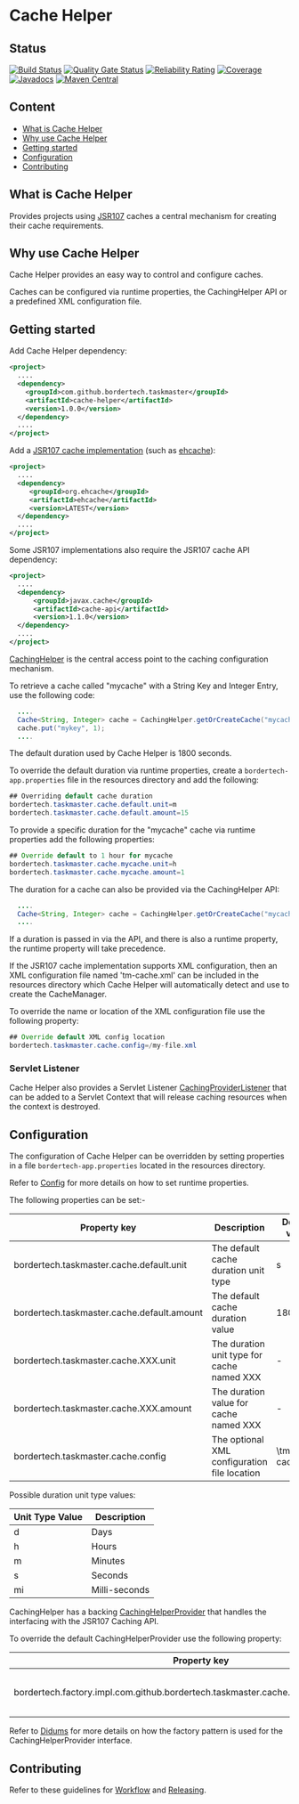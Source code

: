 # Cache Helper

## Status

[![Build Status](https://github.com/BorderTech/java-cache-helper/actions/workflows/github-actions-build.yml/badge.svg)](https://github.com/BorderTech/java-cache-helper/actions/workflows/github-actions-build.yml)
[![Quality Gate Status](https://sonarcloud.io/api/project_badges/measure?project=BorderTech_java-cache-helper&metric=alert_status)](https://sonarcloud.io/summary/new_code?id=BorderTech_java-cache-helper)
[![Reliability Rating](https://sonarcloud.io/api/project_badges/measure?project=BorderTech_java-cache-helper&metric=reliability_rating)](https://sonarcloud.io/summary/new_code?id=BorderTech_java-cache-helper)
[![Coverage](https://sonarcloud.io/api/project_badges/measure?project=BorderTech_java-cache-helper&metric=coverage)](https://sonarcloud.io/summary/new_code?id=BorderTech_java-cache-helper)
[![Javadocs](https://www.javadoc.io/badge/com.github.bordertech.taskmaster/cache-helper.svg)](https://www.javadoc.io/doc/com.github.bordertech.taskmaster/cache-helper)
[![Maven Central](https://img.shields.io/maven-central/v/com.github.bordertech.taskmaster/cache-helper.svg?label=Maven%20Central)](https://search.maven.org/search?q=g:%22com.github.bordertech.taskmaster%22%20AND%20a:%cache-helper%22)


## Content

- [What is Cache Helper](#what-is-cache-helper)
- [Why use Cache Helper](#why-use-cache-helper)
- [Getting started](#getting-started)
- [Configuration](#configuration)
- [Contributing](#contributing)

## What is Cache Helper

Provides projects using [JSR107](https://github.com/jsr107/jsr107spec) caches a central mechanism for creating their cache requirements.

## Why use Cache Helper

Cache Helper provides an easy way to control and configure caches.

Caches can be configured via runtime properties, the CachingHelper API or a predefined XML configuration file.

## Getting started

Add Cache Helper dependency:

``` xml
<project>
  ....
  <dependency>
    <groupId>com.github.bordertech.taskmaster</groupId>
    <artifactId>cache-helper</artifactId>
    <version>1.0.0</version>
  </dependency>
  ....
</project>
```

Add a [JSR107 cache implementation](https://jcp.org/aboutJava/communityprocess/implementations/jsr107/index.html) (such as [ehcache](https://www.ehcache.org)):

``` xml
<project>
  ....
  <dependency>
     <groupId>org.ehcache</groupId>
     <artifactId>ehcache</artifactId>
     <version>LATEST</version>
  </dependency>
  ....
</project>
```

Some JSR107 implementations also require the JSR107 cache API dependency:

``` xml
<project>
  ....
  <dependency>
      <groupId>javax.cache</groupId>
      <artifactId>cache-api</artifactId>
      <version>1.1.0</version>
  </dependency>
  ....
</project>
```

[CachingHelper](https://github.com/BorderTech/java-cache-helper/blob/main/src/main/java/com/github/bordertech/taskmaster/cache/CachingHelper.java) is the central access point to the caching configuration mechanism.

To retrieve a cache called "mycache" with a String Key and Integer Entry, use the following code:

``` java
  ....
  Cache<String, Integer> cache = CachingHelper.getOrCreateCache("mycache", String.class, Integer.class);
  cache.put("mykey", 1);
  ....
```

The default duration used by Cache Helper is 1800 seconds.

To override the default duration via runtime properties, create a `bordertech-app.properties` file in the resources directory and add the following:

``` java
## Overriding default cache duration
bordertech.taskmaster.cache.default.unit=m
bordertech.taskmaster.cache.default.amount=15
```

To provide a specific duration for the "mycache" cache via runtime properties add the following properties:

``` java
## Override default to 1 hour for mycache
bordertech.taskmaster.cache.mycache.unit=h
bordertech.taskmaster.cache.mycache.amount=1
```

The duration for a cache can also be provided via the CachingHelper API:

``` java
  ....
  Cache<String, Integer> cache = CachingHelper.getOrCreateCache("mycache", String.class, Integer.class, new Duration(TimeUnit.MINUTES, 100));
  ....
```

If a duration is passed in via the API, and there is also a runtime property, the runtime property will take precedence.

If the JSR107 cache implementation supports XML configuration, then an XML configuration file named 'tm-cache.xml' can be included in the resources directory which Cache Helper will automatically detect and use to create the CacheManager.

To override the name or location of the XML configuration file use the following property:

``` java
## Override default XML config location
bordertech.taskmaster.cache.config=/my-file.xml
```

### Servlet Listener

Cache Helper also provides a Servlet Listener [CachingProviderListener](https://github.com/BorderTech/java-cache-helper/blob/main/src/main/java/com/github/bordertech/taskmaster/cache/servlet/CachingProviderListener.java) that can be added to a Servlet Context that will release caching resources when the context is destroyed.

## Configuration

The configuration of Cache Helper can be overridden by setting properties in a file `bordertech-app.properties` located in the resources directory.

Refer to [Config](https://github.com/BorderTech/java-config) for more details on how to set runtime properties.

The following properties can be set:-

|Property key|Description|Default value|
|-------------|-----------|-------------|
|bordertech.taskmaster.cache.default.unit|The default cache duration unit type|s|
|bordertech.taskmaster.cache.default.amount|The default cache duration value|1800|
|bordertech.taskmaster.cache.XXX.unit|The duration unit type for cache named XXX|-|
|bordertech.taskmaster.cache.XXX.amount|The duration value for cache named XXX|-|
|bordertech.taskmaster.cache.config|The optional XML configuration file location|\tm-cache.xml|

Possible duration unit type values:

|Unit Type Value|Description|
|-------------|-----------|
|d|Days|
|h|Hours|
|m|Minutes|
|s|Seconds|
|mi|Milli-seconds|

CachingHelper has a backing [CachingHelperProvider](https://github.com/BorderTech/java-cache-helper/blob/main/src/main/java/com/github/bordertech/taskmaster/cache/CachingHelperProvider.java) that handles the interfacing with the JSR107 Caching API.

To override the default CachingHelperProvider use the following property:

|Property key|Description|Default value|
|-------------|-----------|-------------|
|bordertech.factory.impl.com.github.bordertech.taskmaster.cache.CachingHelperProvider|The backing caching helper provider implementation.|com.github.bordertech.taskmaster.cache.impl.CachingHelperProviderDefault|

Refer to [Didums](https://github.com/BorderTech/didums) for more details on how the factory pattern is used for the CachingHelperProvider interface.

## Contributing

Refer to these guidelines for [Workflow](https://github.com/BorderTech/java-common/wiki/Workflow) and [Releasing](https://github.com/BorderTech/java-common/wiki/Releasing).
